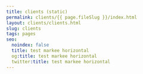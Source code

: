 ```yaml
---
title: clients (static)
permalink: clients/{{ page.fileSlug }}/index.html
layout: clients/clients.html
slug: clients
tags: pages
seo:
  noindex: false
  title: test markee horizontal
  og:title: test markee horizontal
  twitter:title: test markee horizontal
---
```



